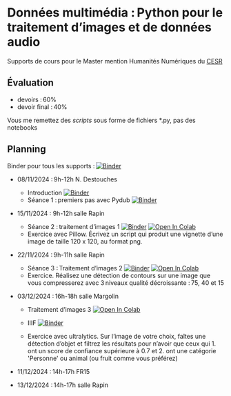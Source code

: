 # Données multimédia : Python pour le traitement d’images et de données audio

Supports de cours pour le Master mention Humanités Numériques du [CESR](https://cesr.univ-tours.fr/)

## Évaluation

 - devoirs : 60%
 - devoir final : 40%

Vous me remettez des *scripts* sous forme de fichiers *.py, pas des notebooks

## Planning

Binder pour tous les supports : [![Binder](https://mybinder.org/badge_logo.svg)](https://mybinder.org/v2/gh/clement-plancq/cesr-multimedia/HEAD?labpath=notebooks)

 - 08/11/2024 : 9h-12h N. Destouches
    - Introduction [![Binder](https://mybinder.org/badge_logo.svg)](https://mybinder.org/v2/gh/clement-plancq/cesr-multimedia/HEAD?labpath=notebooks%2Fintroduction.ipynb) 
    - Séance 1 : premiers pas avec Pydub [![Binder](https://mybinder.org/badge_logo.svg)](https://mybinder.org/v2/gh/clement-plancq/cesr-multimedia/HEAD?labpath=notebooks%2Fseance-1.ipynb)
    
 - 15/11/2024 : 9h-12h salle Rapin
	- Séance 2 : traitement d’images 1 [![Binder](https://mybinder.org/badge_logo.svg)](https://mybinder.org/v2/gh/clement-plancq/cesr-multimedia/HEAD?labpath=notebooks%2Ftraitement-images-1.ipynb) [![Open In Colab](https://colab.research.google.com/assets/colab-badge.svg)](https://colab.research.google.com/github/clement-plancq/cesr-multimedia/blob/main/notebooks/traitement-images-1.ipynb)
	- Exercice avec Pillow. Écrivez un script qui produit une vignette d’une image de taille 120 x 120, au format png.  


 - 22/11/2024 : 9h-11h salle Rapin
   - Séance 3 : Traitement d’images 2 [![Binder](https://mybinder.org/badge_logo.svg)](https://mybinder.org/v2/gh/clement-plancq/cesr-multimedia/HEAD?labpath=notebooks%2Ftraitement-images-2.ipynb) [![Open In Colab](https://colab.research.google.com/assets/colab-badge.svg)](https://colab.research.google.com/github/clement-plancq/cesr-multimedia/blob/main/notebooks/traitement-images-2.ipynb)
   - Exercice. Réalisez une détection de contours sur une image que vous compresserez avec 3 niveaux qualité décroissante : 75, 40 et 15


 - 03/12/2024 : 16h-18h salle Margolin
   - Traitement d’images 3  [![Open In Colab](https://colab.research.google.com/assets/colab-badge.svg)](https://colab.research.google.com/drive/1bxdVxK7Gs0aQxfXZEqtpBtCltPDCCuyD?usp=sharing) 
   - IIIF [![Binder](https://mybinder.org/badge_logo.svg)](https://mybinder.org/v2/gh/clement-plancq/cesr-multimedia/HEAD?labpath=notebooks%2Fiiif.ipynb)

    - Exercice avec ultralytics. Sur l’image de votre choix, faîtes une détection d’objet et filtrez les résultats pour n’avoir que ceux qui 1. ont un score de confiance supérieure à 0.7 et 2. ont une catégorie 'Personne' ou animal (ou fruit comme vous préférez)
 
    
 - 11/12/2024 : 14h-17h FR15

 - 13/12/2024 : 14h-17h salle Rapin
